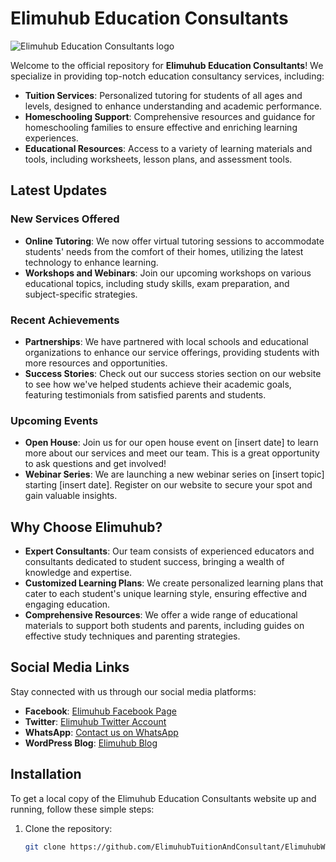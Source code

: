 # Elimuhub Education Consultants

![Elimuhub Education Consultants logo](https://github.com/user-attachments/assets/96cf5395-1175-470c-9a6e-c61651f9ecf8)

Welcome to the official repository for **Elimuhub Education Consultants**! We specialize in providing top-notch education consultancy services, including:

- **Tuition Services**: Personalized tutoring for students of all ages and levels, designed to enhance understanding and academic performance.
- **Homeschooling Support**: Comprehensive resources and guidance for homeschooling families to ensure effective and enriching learning experiences.
- **Educational Resources**: Access to a variety of learning materials and tools, including worksheets, lesson plans, and assessment tools.

<meta name="description" content="Elimuhub Education Consultants offers personalized tuition, homeschooling support, and educational resources to empower students and educators.">
<meta name="keywords" content="education consultancy, tuition, homeschooling, educational resources, student support">

## Latest Updates

### New Services Offered
- **Online Tutoring**: We now offer virtual tutoring sessions to accommodate students' needs from the comfort of their homes, utilizing the latest technology to enhance learning.
- **Workshops and Webinars**: Join our upcoming workshops on various educational topics, including study skills, exam preparation, and subject-specific strategies.

### Recent Achievements
- **Partnerships**: We have partnered with local schools and educational organizations to enhance our service offerings, providing students with more resources and opportunities.
- **Success Stories**: Check out our success stories section on our website to see how we've helped students achieve their academic goals, featuring testimonials from satisfied parents and students.

### Upcoming Events
- **Open House**: Join us for our open house event on [insert date] to learn more about our services and meet our team. This is a great opportunity to ask questions and get involved!
- **Webinar Series**: We are launching a new webinar series on [insert topic] starting [insert date]. Register on our website to secure your spot and gain valuable insights.

## Why Choose Elimuhub?

- **Expert Consultants**: Our team consists of experienced educators and consultants dedicated to student success, bringing a wealth of knowledge and expertise.
- **Customized Learning Plans**: We create personalized learning plans that cater to each student's unique learning style, ensuring effective and engaging education.
- **Comprehensive Resources**: We offer a wide range of educational materials to support both students and parents, including guides on effective study techniques and parenting strategies.

## Social Media Links

Stay connected with us through our social media platforms:

- **Facebook**: [Elimuhub Facebook Page](https://www.facebook.com/elimuhubtuitionandconsultants)
- **Twitter**: [Elimuhub Twitter Account](https://www.twitter.com/ElimuhubK)
- **WhatsApp**: [Contact us on WhatsApp](https://wa.me/254731838387)
- **WordPress Blog**: [Elimuhub Blog](https://www.elimuhubeducationconsultant.blogspot.com)

## Installation

To get a local copy of the Elimuhub Education Consultants website up and running, follow these simple steps:

1. Clone the repository:
   ```bash
   git clone https://github.com/ElimuhubTuitionAndConsultant/ElimuhubWebsite.git
